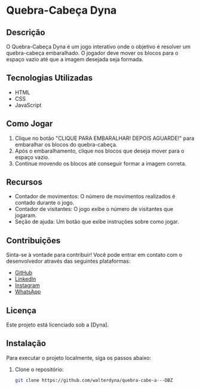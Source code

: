 # Quebra-Cabeça Dyna

## Descrição
O Quebra-Cabeça Dyna é um jogo interativo onde o objetivo é resolver um quebra-cabeça embaralhado. O jogador deve mover os blocos para o espaço vazio até que a imagem desejada seja formada.

## Tecnologias Utilizadas
- HTML
- CSS
- JavaScript

## Como Jogar
1. Clique no botão "CLIQUE PARA EMBARALHAR! DEPOIS AGUARDE!" para embaralhar os blocos do quebra-cabeça.
2. Após o embaralhamento, clique nos blocos que deseja mover para o espaço vazio.
3. Continue movendo os blocos até conseguir formar a imagem correta.

## Recursos
- Contador de movimentos: O número de movimentos realizados é contado durante o jogo.
- Contador de visitantes: O jogo exibe o número de visitantes que jogaram.
- Seção de ajuda: Um botão que exibe instruções sobre como jogar.

## Contribuições
Sinta-se à vontade para contribuir! Você pode entrar em contato com o desenvolvedor através das seguintes plataformas:
- [GitHub](https://github.com/walterdyna)
- [LinkedIn](https://www.linkedin.com/in/walterdyna/)
- [Instagram](https://www.instagram.com/walterdyna/)
- [WhatsApp](https://wa.me/5527999647264?text=Fale%20com%20o%20DEV)

## Licença
Este projeto está licenciado sob a [Dyna].


## Instalação
Para executar o projeto localmente, siga os passos abaixo:

1. Clone o repositório:
   ```bash
   git clone https://github.com/walterdyna/quebra-cabe-a---DBZ

